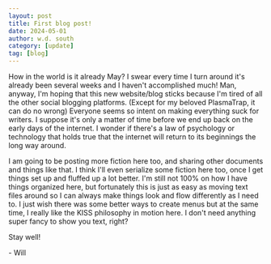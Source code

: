 ```yaml
---
layout: post
title: First blog post!
date: 2024-05-01
author: w.d. south
category: [update]
tag: [blog]
---
```


How in the world is it already May? I swear every time I turn around it's already been several weeks and I haven't accomplished much! Man, anyway, I'm hoping that this new website/blog sticks because I'm tired of all the other social blogging platforms. (Except for my beloved PlasmaTrap, it can do no wrong) Everyone seems so intent on making everything suck for writers. I suppose it's only a matter of time before we end up back on the early days of the internet. I wonder if there's a law of psychology or technology that holds true that the internet will return to its beginnings the long way around. 

I am going to be posting more fiction here too, and sharing other documents and things like that. I think I'll even serialize some fiction here too, once I get things set up and fluffed up a lot better. I'm still not 100% on how I have things organized here, but fortunately this is just as easy as moving text files around so I can always make things look and flow differently as I need to. I just wish there was some better ways to create menus but at the same time, I really like the KISS philosophy in motion here. I don't need anything super fancy to show you text, right? 

Stay well!

\- Will
